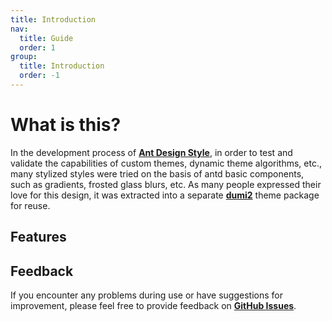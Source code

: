 ```yaml
---
title: Introduction
nav:
  title: Guide
  order: 1
group:
  title: Introduction
  order: -1
---
```


# What is this?

In the development process of [**Ant Design Style**](https://github.com/ant-design/antd-style), in order to test and validate the capabilities of custom themes, dynamic theme algorithms, etc., many stylized styles were tried on the basis of antd basic components, such as gradients, frosted glass blurs, etc. As many people expressed their love for this design, it was extracted into a separate [**dumi2**](https://github.com/umijs/dumi) theme package for reuse.

## Features

<Features></Features>

## Feedback

If you encounter any problems during use or have suggestions for improvement, please feel free to provide feedback on [**GitHub Issues**](https://github.com/arvinxx/@39nyx/dumi-theme-skk/issues).
